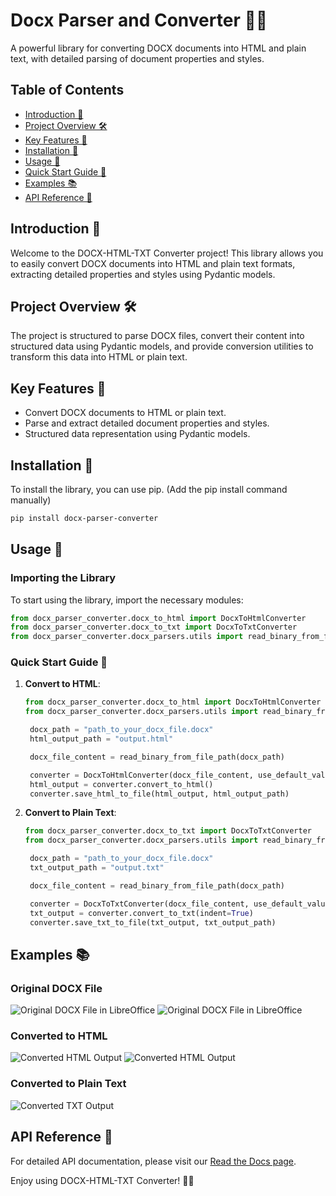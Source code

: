 # Docx Parser and Converter 📄✨

A powerful library for converting DOCX documents into HTML and plain text, with detailed parsing of document properties and styles.

## Table of Contents
- [Introduction 🌟](#introduction-)
- [Project Overview 🛠️](#project-overview-)
- [Key Features 🌟](#key-features-)
- [Installation 💾](#installation-)
- [Usage 🚀](#usage-)
- [Quick Start Guide 📖](#quick-start-guide-)
- [Examples 📚](#examples-)
- [API Reference 📜](#api-reference-)

## Introduction 🌟
Welcome to the DOCX-HTML-TXT Converter project! This library allows you to easily convert DOCX documents into HTML and plain text formats, extracting detailed properties and styles using Pydantic models.

## Project Overview 🛠️
The project is structured to parse DOCX files, convert their content into structured data using Pydantic models, and provide conversion utilities to transform this data into HTML or plain text.

## Key Features 🌟
- Convert DOCX documents to HTML or plain text.
- Parse and extract detailed document properties and styles.
- Structured data representation using Pydantic models.

## Installation 💾
To install the library, you can use pip. (Add the pip install command manually)

```sh
pip install docx-parser-converter
```

## Usage 🚀

### Importing the Library
To start using the library, import the necessary modules:

```python
from docx_parser_converter.docx_to_html import DocxToHtmlConverter
from docx_parser_converter.docx_to_txt import DocxToTxtConverter
from docx_parser_converter.docx_parsers.utils import read_binary_from_file_path
```

### Quick Start Guide 📖
1. **Convert to HTML**:
   ```python
   from docx_parser_converter.docx_to_html import DocxToHtmlConverter
   from docx_parser_converter.docx_parsers.utils import read_binary_from_file_path

    docx_path = "path_to_your_docx_file.docx"
    html_output_path = "output.html"

    docx_file_content = read_binary_from_file_path(docx_path)

    converter = DocxToHtmlConverter(docx_file_content, use_default_values=True)
    html_output = converter.convert_to_html()
    converter.save_html_to_file(html_output, html_output_path)
   ```

2. **Convert to Plain Text**:
   ```python
   from docx_parser_converter.docx_to_txt import DocxToTxtConverter
   from docx_parser_converter.docx_parsers.utils import read_binary_from_file_path

    docx_path = "path_to_your_docx_file.docx"
    txt_output_path = "output.txt"

    docx_file_content = read_binary_from_file_path(docx_path)

    converter = DocxToTxtConverter(docx_file_content, use_default_values=True)
    txt_output = converter.convert_to_txt(indent=True)
    converter.save_txt_to_file(txt_output, txt_output_path)
   ```

## Examples 📚

### Original DOCX File
![Original DOCX File in LibreOffice](docs/images/docx-test-1.png)
![Original DOCX File in LibreOffice](docs/images/docx-test-2.png)

### Converted to HTML
![Converted HTML Output](docs/images/docx-to-html-1.png)
![Converted HTML Output](docs/images/docx-to-html-2.png)

### Converted to Plain Text
![Converted TXT Output](docs/images/docx-to-txt.png)


## API Reference 📜

For detailed API documentation, please visit our [Read the Docs page](https://docx-parser-and-converter.readthedocs.io/en/latest/).


Enjoy using DOCX-HTML-TXT Converter! 🚀✨
